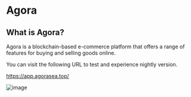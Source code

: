 # Agora

## What is Agora?

Agora is a blockchain-based e-commerce platform that offers a range of features for buying and selling goods online.

You can visit the following URL to test and experience nightly version.

https://app.agorasea.top/

![image](https://imgloc.com/i/Fs0Vv)